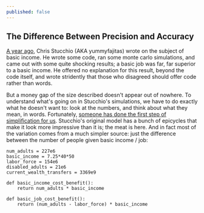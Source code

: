 ```yaml
---
published: false
---
```


## The Difference Between Precision and Accuracy

[A year ago](https://www.chrisstucchio.com/blog/2013/basic_income_vs_basic_job.html), Chris Stucchio (AKA yummyfajitas) wrote on the subject of basic income. He wrote some code, ran some monte carlo simulations, and came out with some quite shocking results; a basic job was far, far superior to a basic income. He offered no explanation for this result, beyond the code itself, and wrote stridently that those who disagreed should offer code rather than words.

But a money gap of the size described doesn't appear out of nowhere. To understand what's going on in Stucchio's simulations, we have to do exactly what he doesn't want to: look at the numbers, and think about what they mean, in words. Fortunately, [someone has done the first step of simplification for us](https://gist.github.com/anonymous/7452196). Stucchio's original model has a bunch of epicycles that make it look more impressive than it is; the meat is here. And in fact most of the variation comes from a much simpler source: just the difference between the number of people given basic income / job:

    num_adults = 227e6
    basic_income = 7.25*40*50
    labor_force = 154e6
    disabled_adults = 21e6
    current_wealth_transfers = 3369e9
    
    def basic_income_cost_benefit():
        return num_adults * basic_income
    
    def basic_job_cost_benefit():
        return (num_adults - labor_force) * basic_income
